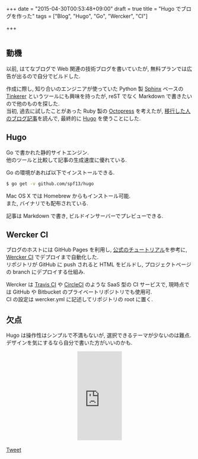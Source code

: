 +++
date = "2015-04-30T00:53:48+09:00"
draft = true
title = "Hugo でブログを作った"
tags = ["Blog", "Hugo", "Go", "Wercker", "CI"]

+++

<div style="text-align: center;">
  <img src="/images/hugo.png" alt="">
  <br>
</div>

動機
----

以前, はてなブログで Web 関連の技術ブログを書いていたが, 無料プランでは広告が出るので自分でビルドした.

作成に際し, 知り合いのエンジニアが使っていた Python 製 [Sphinx](http://sphinx-doc.org/) ベースの [Tinkerer](http://tinkerer.me/) というツールにも興味を持ったが, reST でなく Markdown で書きたいので他のものを探した.  
当初, 過去に試したことがあった Ruby 製の [Octopress](http://octopress.org/) を考えたが, [移行した人のブログ記事](http://deeeet.com/writing/2014/12/25/hugo/)を読んで, 最終的に [Hugo](http://gohugo.io/) を使うことにした.

Hugo
----

Go で書かれた静的サイトエンジン.  
他のツールと比較して記事の生成速度に優れている.

Go の環境があれば以下でインストールできる.

```sh
$ go get -v github.com/spf13/hugo
```

Mac OS X では Homebrew からもインストール可能.  
また, バイナリでも配布されている.

記事は Markdown で書き, ビルドインサーバーでプレビューできる.

Wercker CI
----------

ブログのホストには GitHub Pages を利用し, [公式のチュートリアル](http://gohugo.io/tutorials/automated-deployments/)を参考に, [Wercker CI](http://wercker.com/) でデプロイまで自動化した.  
リポジトリが GitHub に push されると HTML をビルドし, プロジェクトページの branch にデプロイする仕組み.

Wercker は [Travis CI](https://travis-ci.org/) や [CircleCI](https://circleci.com/) のような SaaS 型の CI サービスで, 現時点では GitHub や Bitbucket のプライベートリポジトリでも使用可.  
CI の設定は wercker.yml に記述してリポジトリの root に置く.

欠点
----

Hugo は操作性はシンプルで不満もないが, 選択できるテーマが少ないのは難点.  
デザインを気にするなら自分で書いた方がいいのかも.

<div style="text-align: center;">
  <iframe src="http://rcm-fe.amazon-adsystem.com/e/cm?lt1=_blank&bc1=000000&IS2=1&bg1=FFFFFF&fc1=000000&lc1=0000FF&t=dceoy-22&o=9&p=8&l=as4&m=amazon&f=ifr&ref=ss_til&asins=477416366X" style="width:120px;height:240px;" scrolling="no" marginwidth="0" marginheight="0" frameborder="0"></iframe>
</div>
<br>
<a href="https://twitter.com/share" class="twitter-share-button" data-via="dceoy">Tweet</a> <script>!function(d,s,id){var js,fjs=d.getElementsByTagName(s)[0],p=/^http:/.test(d.location)?'http':'https';if(!d.getElementById(id)){js=d.createElement(s);js.id=id;js.src=p+'://platform.twitter.com/widgets.js';fjs.parentNode.insertBefore(js,fjs);}}(document, 'script', 'twitter-wjs');</script>
